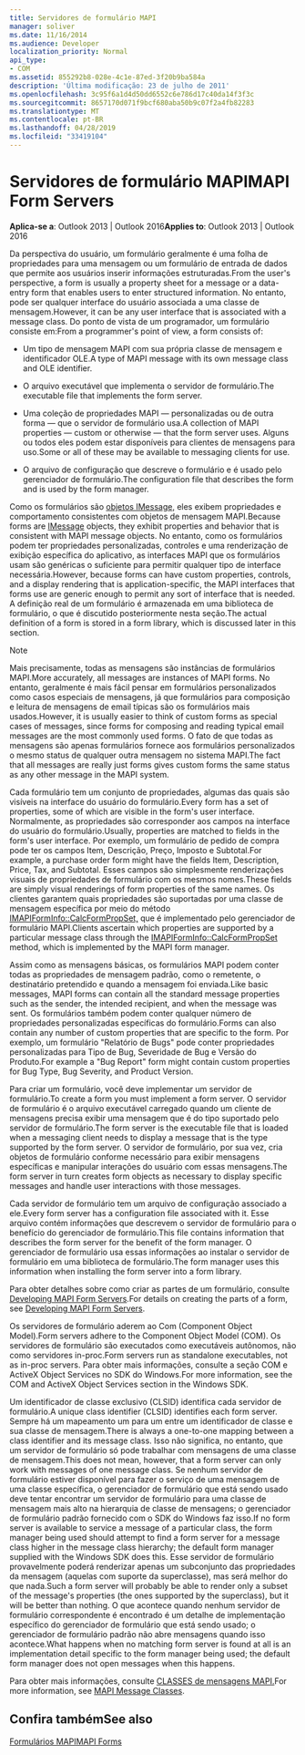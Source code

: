 ```yaml
---
title: Servidores de formulário MAPI
manager: soliver
ms.date: 11/16/2014
ms.audience: Developer
localization_priority: Normal
api_type:
- COM
ms.assetid: 855292b8-028e-4c1e-87ed-3f20b9ba584a
description: 'Última modificação: 23 de julho de 2011'
ms.openlocfilehash: 3c95f6a1d4d50dd6552c6e786d17c40da14f3f3c
ms.sourcegitcommit: 8657170d071f9bcf680aba50b9c07f2a4fb82283
ms.translationtype: MT
ms.contentlocale: pt-BR
ms.lasthandoff: 04/28/2019
ms.locfileid: "33419104"
---
```

# <a name="mapi-form-servers"></a><span data-ttu-id="2f9cf-103">Servidores de formulário MAPI</span><span class="sxs-lookup"><span data-stu-id="2f9cf-103">MAPI Form Servers</span></span>

  
  
<span data-ttu-id="2f9cf-104">**Aplica-se a**: Outlook 2013 | Outlook 2016</span><span class="sxs-lookup"><span data-stu-id="2f9cf-104">**Applies to**: Outlook 2013 | Outlook 2016</span></span> 
  
<span data-ttu-id="2f9cf-105">Da perspectiva do usuário, um formulário geralmente é uma folha de propriedades para uma mensagem ou um formulário de entrada de dados que permite aos usuários inserir informações estruturadas.</span><span class="sxs-lookup"><span data-stu-id="2f9cf-105">From the user's perspective, a form is usually a property sheet for a message or a data-entry form that enables users to enter structured information.</span></span> <span data-ttu-id="2f9cf-106">No entanto, pode ser qualquer interface do usuário associada a uma classe de mensagem.</span><span class="sxs-lookup"><span data-stu-id="2f9cf-106">However, it can be any user interface that is associated with a message class.</span></span> <span data-ttu-id="2f9cf-107">Do ponto de vista de um programador, um formulário consiste em:</span><span class="sxs-lookup"><span data-stu-id="2f9cf-107">From a programmer's point of view, a form consists of:</span></span>
  
- <span data-ttu-id="2f9cf-108">Um tipo de mensagem MAPI com sua própria classe de mensagem e identificador OLE.</span><span class="sxs-lookup"><span data-stu-id="2f9cf-108">A type of MAPI message with its own message class and OLE identifier.</span></span>
    
- <span data-ttu-id="2f9cf-109">O arquivo executável que implementa o servidor de formulário.</span><span class="sxs-lookup"><span data-stu-id="2f9cf-109">The executable file that implements the form server.</span></span>
    
- <span data-ttu-id="2f9cf-110">Uma coleção de propriedades MAPI — personalizadas ou de outra forma — que o servidor de formulário usa.</span><span class="sxs-lookup"><span data-stu-id="2f9cf-110">A collection of MAPI properties — custom or otherwise — that the form server uses.</span></span> <span data-ttu-id="2f9cf-111">Alguns ou todos eles podem estar disponíveis para clientes de mensagens para uso.</span><span class="sxs-lookup"><span data-stu-id="2f9cf-111">Some or all of these may be available to messaging clients for use.</span></span>
    
- <span data-ttu-id="2f9cf-112">O arquivo de configuração que descreve o formulário e é usado pelo gerenciador de formulário.</span><span class="sxs-lookup"><span data-stu-id="2f9cf-112">The configuration file that describes the form and is used by the form manager.</span></span>
    
<span data-ttu-id="2f9cf-113">Como os formulários são [objetos IMessage,](imessageimapiprop.md) eles exibem propriedades e comportamento consistentes com objetos de mensagem MAPI.</span><span class="sxs-lookup"><span data-stu-id="2f9cf-113">Because forms are [IMessage](imessageimapiprop.md) objects, they exhibit properties and behavior that is consistent with MAPI message objects.</span></span> <span data-ttu-id="2f9cf-114">No entanto, como os formulários podem ter propriedades personalizadas, controles e uma renderização de exibição específica do aplicativo, as interfaces MAPI que os formulários usam são genéricas o suficiente para permitir qualquer tipo de interface necessária.</span><span class="sxs-lookup"><span data-stu-id="2f9cf-114">However, because forms can have custom properties, controls, and a display rendering that is application-specific, the MAPI interfaces that forms use are generic enough to permit any sort of interface that is needed.</span></span> <span data-ttu-id="2f9cf-115">A definição real de um formulário é armazenada em uma biblioteca de formulário, o que é discutido posteriormente nesta seção.</span><span class="sxs-lookup"><span data-stu-id="2f9cf-115">The actual definition of a form is stored in a form library, which is discussed later in this section.</span></span> 
  
> [!NOTE]
> <span data-ttu-id="2f9cf-116">Mais precisamente, todas as mensagens são instâncias de formulários MAPI.</span><span class="sxs-lookup"><span data-stu-id="2f9cf-116">More accurately, all messages are instances of MAPI forms.</span></span> <span data-ttu-id="2f9cf-117">No entanto, geralmente é mais fácil pensar em formulários personalizados como casos especiais de mensagens, já que formulários para composição e leitura de mensagens de email típicas são os formulários mais usados.</span><span class="sxs-lookup"><span data-stu-id="2f9cf-117">However, it is usually easier to think of custom forms as special cases of messages, since forms for composing and reading typical email messages are the most commonly used forms.</span></span> <span data-ttu-id="2f9cf-118">O fato de que todas as mensagens são apenas formulários fornece aos formulários personalizados o mesmo status de qualquer outra mensagem no sistema MAPI.</span><span class="sxs-lookup"><span data-stu-id="2f9cf-118">The fact that all messages are really just forms gives custom forms the same status as any other message in the MAPI system.</span></span> 
  
<span data-ttu-id="2f9cf-119">Cada formulário tem um conjunto de propriedades, algumas das quais são visíveis na interface do usuário do formulário.</span><span class="sxs-lookup"><span data-stu-id="2f9cf-119">Every form has a set of properties, some of which are visible in the form's user interface.</span></span> <span data-ttu-id="2f9cf-120">Normalmente, as propriedades são corresponder aos campos na interface do usuário do formulário.</span><span class="sxs-lookup"><span data-stu-id="2f9cf-120">Usually, properties are matched to fields in the form's user interface.</span></span> <span data-ttu-id="2f9cf-121">Por exemplo, um formulário de pedido de compra pode ter os campos Item, Descrição, Preço, Imposto e Subtotal.</span><span class="sxs-lookup"><span data-stu-id="2f9cf-121">For example, a purchase order form might have the fields Item, Description, Price, Tax, and Subtotal.</span></span> <span data-ttu-id="2f9cf-122">Esses campos são simplesmente renderizações visuais de propriedades de formulário com os mesmos nomes.</span><span class="sxs-lookup"><span data-stu-id="2f9cf-122">These fields are simply visual renderings of form properties of the same names.</span></span> <span data-ttu-id="2f9cf-123">Os clientes garantem quais propriedades são suportadas por uma classe de mensagem específica por meio do método [IMAPIFormInfo::CalcFormPropSet,](imapiforminfo-calcformpropset.md) que é implementado pelo gerenciador de formulário MAPI.</span><span class="sxs-lookup"><span data-stu-id="2f9cf-123">Clients ascertain which properties are supported by a particular message class through the [IMAPIFormInfo::CalcFormPropSet](imapiforminfo-calcformpropset.md) method, which is implemented by the MAPI form manager.</span></span> 
  
<span data-ttu-id="2f9cf-124">Assim como as mensagens básicas, os formulários MAPI podem conter todas as propriedades de mensagem padrão, como o remetente, o destinatário pretendido e quando a mensagem foi enviada.</span><span class="sxs-lookup"><span data-stu-id="2f9cf-124">Like basic messages, MAPI forms can contain all the standard message properties such as the sender, the intended recipient, and when the message was sent.</span></span> <span data-ttu-id="2f9cf-125">Os formulários também podem conter qualquer número de propriedades personalizadas específicas do formulário.</span><span class="sxs-lookup"><span data-stu-id="2f9cf-125">Forms can also contain any number of custom properties that are specific to the form.</span></span> <span data-ttu-id="2f9cf-126">Por exemplo, um formulário "Relatório de Bugs" pode conter propriedades personalizadas para Tipo de Bug, Severidade de Bug e Versão do Produto.</span><span class="sxs-lookup"><span data-stu-id="2f9cf-126">For example a "Bug Report" form might contain custom properties for Bug Type, Bug Severity, and Product Version.</span></span>
  
<span data-ttu-id="2f9cf-127">Para criar um formulário, você deve implementar um servidor de formulário.</span><span class="sxs-lookup"><span data-stu-id="2f9cf-127">To create a form you must implement a form server.</span></span> <span data-ttu-id="2f9cf-128">O servidor de formulário é o arquivo executável carregado quando um cliente de mensagens precisa exibir uma mensagem que é do tipo suportado pelo servidor de formulário.</span><span class="sxs-lookup"><span data-stu-id="2f9cf-128">The form server is the executable file that is loaded when a messaging client needs to display a message that is the type supported by the form server.</span></span> <span data-ttu-id="2f9cf-129">O servidor de formulário, por sua vez, cria objetos de formulário conforme necessário para exibir mensagens específicas e manipular interações do usuário com essas mensagens.</span><span class="sxs-lookup"><span data-stu-id="2f9cf-129">The form server in turn creates form objects as necessary to display specific messages and handle user interactions with those messages.</span></span>
  
<span data-ttu-id="2f9cf-130">Cada servidor de formulário tem um arquivo de configuração associado a ele.</span><span class="sxs-lookup"><span data-stu-id="2f9cf-130">Every form server has a configuration file associated with it.</span></span> <span data-ttu-id="2f9cf-131">Esse arquivo contém informações que descrevem o servidor de formulário para o benefício do gerenciador de formulário.</span><span class="sxs-lookup"><span data-stu-id="2f9cf-131">This file contains information that describes the form server for the benefit of the form manager.</span></span> <span data-ttu-id="2f9cf-132">O gerenciador de formulário usa essas informações ao instalar o servidor de formulário em uma biblioteca de formulário.</span><span class="sxs-lookup"><span data-stu-id="2f9cf-132">The form manager uses this information when installing the form server into a form library.</span></span>
  
<span data-ttu-id="2f9cf-133">Para obter detalhes sobre como criar as partes de um formulário, consulte [Developing MAPI Form Servers](developing-mapi-form-servers.md).</span><span class="sxs-lookup"><span data-stu-id="2f9cf-133">For details on creating the parts of a form, see [Developing MAPI Form Servers](developing-mapi-form-servers.md).</span></span>
  
<span data-ttu-id="2f9cf-134">Os servidores de formulário aderem ao Com (Component Object Model).</span><span class="sxs-lookup"><span data-stu-id="2f9cf-134">Form servers adhere to the Component Object Model (COM).</span></span> <span data-ttu-id="2f9cf-135">Os servidores de formulário são executados como executáveis autônomos, não como servidores in-proc.</span><span class="sxs-lookup"><span data-stu-id="2f9cf-135">Form servers run as standalone executables, not as in-proc servers.</span></span> <span data-ttu-id="2f9cf-136">Para obter mais informações, consulte a seção COM e ActiveX Object Services no SDK do Windows.</span><span class="sxs-lookup"><span data-stu-id="2f9cf-136">For more information, see the COM and ActiveX Object Services section in the Windows SDK.</span></span>
  
<span data-ttu-id="2f9cf-137">Um identificador de classe exclusivo (CLSID) identifica cada servidor de formulário.</span><span class="sxs-lookup"><span data-stu-id="2f9cf-137">A unique class identifier (CLSID) identifies each form server.</span></span> <span data-ttu-id="2f9cf-138">Sempre há um mapeamento um para um entre um identificador de classe e sua classe de mensagem.</span><span class="sxs-lookup"><span data-stu-id="2f9cf-138">There is always a one-to-one mapping between a class identifier and its message class.</span></span> <span data-ttu-id="2f9cf-139">Isso não significa, no entanto, que um servidor de formulário só pode trabalhar com mensagens de uma classe de mensagem.</span><span class="sxs-lookup"><span data-stu-id="2f9cf-139">This does not mean, however, that a form server can only work with messages of one message class.</span></span> <span data-ttu-id="2f9cf-140">Se nenhum servidor de formulário estiver disponível para fazer o serviço de uma mensagem de uma classe específica, o gerenciador de formulário que está sendo usado deve tentar encontrar um servidor de formulário para uma classe de mensagem mais alto na hierarquia de classe de mensagens; o gerenciador de formulário padrão fornecido com o SDK do Windows faz isso.</span><span class="sxs-lookup"><span data-stu-id="2f9cf-140">If no form server is available to service a message of a particular class, the form manager being used should attempt to find a form server for a message class higher in the message class hierarchy; the default form manager supplied with the Windows SDK does this.</span></span> <span data-ttu-id="2f9cf-141">Esse servidor de formulário provavelmente poderá renderizar apenas um subconjunto das propriedades da mensagem (aquelas com suporte da superclasse), mas será melhor do que nada.</span><span class="sxs-lookup"><span data-stu-id="2f9cf-141">Such a form server will probably be able to render only a subset of the message's properties (the ones supported by the superclass), but it will be better than nothing.</span></span> <span data-ttu-id="2f9cf-142">O que acontece quando nenhum servidor de formulário correspondente é encontrado é um detalhe de implementação específico do gerenciador de formulário que está sendo usado; o gerenciador de formulário padrão não abre mensagens quando isso acontece.</span><span class="sxs-lookup"><span data-stu-id="2f9cf-142">What happens when no matching form server is found at all is an implementation detail specific to the form manager being used; the default form manager does not open messages when this happens.</span></span>
  
<span data-ttu-id="2f9cf-143">Para obter mais informações, consulte [CLASSES de mensagens MAPI.](mapi-message-classes.md)</span><span class="sxs-lookup"><span data-stu-id="2f9cf-143">For more information, see [MAPI Message Classes](mapi-message-classes.md).</span></span>
  
## <a name="see-also"></a><span data-ttu-id="2f9cf-144">Confira também</span><span class="sxs-lookup"><span data-stu-id="2f9cf-144">See also</span></span>



[<span data-ttu-id="2f9cf-145">Formulários MAPI</span><span class="sxs-lookup"><span data-stu-id="2f9cf-145">MAPI Forms</span></span>](mapi-forms.md)

